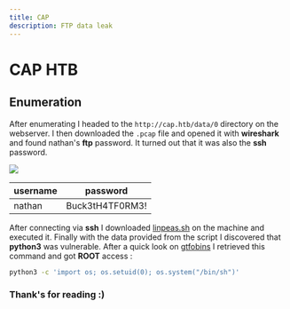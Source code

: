 ```yaml
---
title: CAP
description: FTP data leak
---
```


# CAP HTB

## Enumeration

After enumerating I headed to the `http://cap.htb/data/0` directory on the webserver.
I then downloaded the `.pcap` file and opened it with **wireshark** and found nathan's **ftp** password. It turned out that it was also the **ssh** password.

![](images/wireshark.png)

| username | password        |
| -------- | --------------- |
| nathan   | Buck3tH4TF0RM3! |

After connecting via **ssh** I downloaded [linpeas.sh](https://github.com/carlospolop/privilege-escalation-awesome-scripts-suite/blob/master/linPEAS/linpeas.sh) on the machine and executed it. Finally with the data provided from the script I discovered that **python3** was vulnerable. After a quick look on [gtfobins](https://gtfobins.github.io/gtfobins/python/#capabilities) I retrieved this command and got **ROOT** access :

```bash
python3 -c 'import os; os.setuid(0); os.system("/bin/sh")'
```

### Thank's for reading :)
